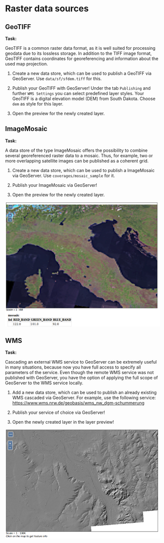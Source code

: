 # Raster data sources

## GeoTIFF

**Task:**

GeoTIFF is a common raster data format, as it is well suited for processing geodata due to its lossless storage. In addition to the TIFF image format, GeoTIFF contains coordinates for georeferencing and information about the used map projection.

1. Create a new data store, which can be used to publish a GeoTIFF via GeoServer. Use `data/sf/sfdem.tiff` for this.

2. Publish your GeoTIFF with GeoServer! Under the tab `Publishing` and further `WMS Settings` you can select predefined layer styles. Your GeoTIFF is a digital elevation model (DEM) from South Dakota.
Choose `dem` as style for this layer.

3. Open the preview for the newly created layer.

## ImageMosaic

**Task:**

A data store of the type ImageMosaic offers the possibility to combine several georeferenced raster data to a mosaic.
Thus, for example, two or more overlapping satellite images can be published as a coherent grid.

1. Create a new data store, which can be used to publish a ImageMosaic via GeoServer. Use `coverages/mosaic_sample` for it.

2. Publish your ImageMosaic via GeoServer!

3. Open the preview for the newly created layer.

![Mosaic of several satellite images.](../../assets/raster2.png)

## WMS

**Task:**

Cascading an external WMS service to GeoServer can be extremely useful in many situations, because now you have full access to specify all parameters of the service. Even though the remote WMS service was not published with GeoServer, you have the option of applying the full scope of GeoServer to the WMS service locally.

1. Add a new data store, which can be used to publish an already existing WMS cascaded via GeoServer. For example, use the following service: https://www.wms.nrw.de/geobasis/wms_nw_dgm-schummerung

2. Publish your service of choice via GeoServer!

3. Open the newly created layer in the layer preview!

![High resolution DEM (GeoBasis NRW 2017).](../../assets/raster3.png)
